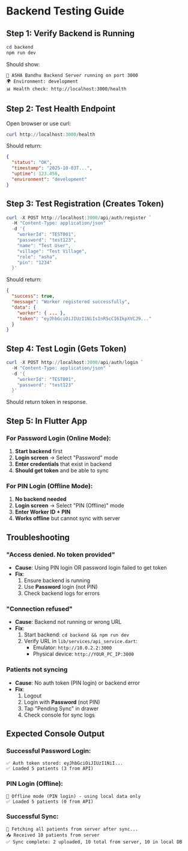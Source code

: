 # Backend Testing Guide

## Step 1: Verify Backend is Running

```powershell
cd backend
npm run dev
```

Should show:
```
🚀 ASHA Bandhu Backend Server running on port 3000
🌍 Environment: development
📊 Health check: http://localhost:3000/health
```

## Step 2: Test Health Endpoint

Open browser or use curl:
```powershell
curl http://localhost:3000/health
```

Should return:
```json
{
  "status": "OK",
  "timestamp": "2025-10-03T...",
  "uptime": 123.456,
  "environment": "development"
}
```

## Step 3: Test Registration (Creates Token)

```powershell
curl -X POST http://localhost:3000/api/auth/register `
  -H "Content-Type: application/json" `
  -d '{
    "workerId": "TEST001",
    "password": "test123",
    "name": "Test User",
    "village": "Test Village",
    "role": "asha",
    "pin": "1234"
  }'
```

Should return:
```json
{
  "success": true,
  "message": "Worker registered successfully",
  "data": {
    "worker": { ... },
    "token": "eyJhbGciOiJIUzI1NiIsInR5cCI6IkpXVCJ9..."
  }
}
```

## Step 4: Test Login (Gets Token)

```powershell
curl -X POST http://localhost:3000/api/auth/login `
  -H "Content-Type: application/json" `
  -d '{
    "workerId": "TEST001",
    "password": "test123"
  }'
```

Should return token in response.

## Step 5: In Flutter App

### For Password Login (Online Mode):
1. **Start backend** first
2. **Login screen** → Select "Password" mode
3. **Enter credentials** that exist in backend
4. **Should get token** and be able to sync

### For PIN Login (Offline Mode):
1. **No backend needed**
2. **Login screen** → Select "PIN (Offline)" mode  
3. **Enter Worker ID + PIN**
4. **Works offline** but cannot sync with server

## Troubleshooting

### "Access denied. No token provided"
- **Cause**: Using PIN login OR password login failed to get token
- **Fix**: 
  1. Ensure backend is running
  2. Use **Password** login (not PIN)
  3. Check backend logs for errors

### "Connection refused"
- **Cause**: Backend not running or wrong URL
- **Fix**:
  1. Start backend: `cd backend && npm run dev`
  2. Verify URL in `lib/services/api_service.dart`:
     - Emulator: `http://10.0.2.2:3000`
     - Physical device: `http://YOUR_PC_IP:3000`

### Patients not syncing
- **Cause**: No auth token (PIN login) or backend error
- **Fix**:
  1. Logout
  2. Login with **Password** (not PIN)
  3. Tap "Pending Sync" in drawer
  4. Check console for sync logs

## Expected Console Output

### Successful Password Login:
```
✅ Auth token stored: eyJhbGciOiJIUzI1NiI...
✅ Loaded 5 patients (3 from API)
```

### PIN Login (Offline):
```
📴 Offline mode (PIN login) - using local data only
✅ Loaded 5 patients (0 from API)
```

### Successful Sync:
```
🔄 Fetching all patients from server after sync...
📥 Received 10 patients from server
✅ Sync complete: 2 uploaded, 10 total from server, 10 in local DB
```

